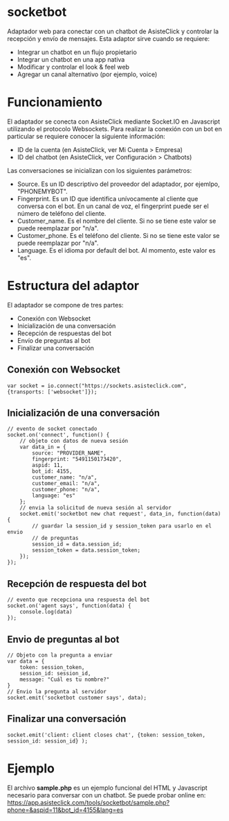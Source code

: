 # socketbot
Adaptador web para conectar con un chatbot de AsisteClick y controlar la recepción y envío de mensajes. Esta adaptor sirve cuando se requiere:

- Integrar un chatbot en un flujo propietario
- Integrar un chatbot en una app nativa 
- Modificar y controlar el look & feel web
- Agregar un canal alternativo (por ejemplo, voice)

# Funcionamiento
El adaptador se conecta con AsisteClick mediante Socket.IO en Javascript utilizando el protocolo Websockets. Para realizar la conexión con un bot en particular se requiere conocer la siguiente información:

- ID de la cuenta (en AsisteClick, ver Mi Cuenta > Empresa) 
- ID del chatbot (en AsisteClick, ver Configuración > Chatbots)

Las conversaciones se inicializan con los siguientes parámetros:

- Source. Es un ID descriptivo del proveedor del adaptador, por ejemlpo, "PHONEMYBOT".
- Fingerprint. Es un ID que identifica unívocamente al cliente que conversa con el bot. En un canal de voz, el fingerprint puede ser el número de teléfono del cliente.
- Customer_name. Es el nombre del cliente. Si no se tiene este valor se puede reemplazar por "n/a".
- Customer_phone. Es el teléfono del cliente. Si no se tiene este valor se puede reemplazar por "n/a".
- Language. Es el idioma por default del bot. Al momento, este valor es "es".

# Estructura del adaptor
El adaptador se compone de tres partes:

- Conexión con Websocket
- Inicialización de una conversación
- Recepción de respuestas del bot
- Envío de preguntas al bot
- Finalizar una conversación

## Conexión con Websocket

```
var socket = io.connect("https://sockets.asisteclick.com", {transports: ['websocket']});
```

## Inicialización de una conversación

```
// evento de socket conectado
socket.on('connect', function() {
    // objeto con datos de nueva sesión
    var data_in = { 
        source: "PROVIDER_NAME",
        fingerprint: "5491150173420", 
        aspid: 11, 
        bot_id: 4155,
        customer_name: "n/a", 
        customer_email: "n/a", 
        customer_phone: "n/a",
        language: "es"
    };
    // envia la solicitud de nueva sesión al servidor
    socket.emit('socketbot new chat request', data_in, function(data) {
        // guardar la session_id y session_token para usarlo en el envio 
        // de preguntas 
        session_id = data.session_id;
        session_token = data.session_token;
    });
});
```

## Recepción de respuesta del bot

```
// evento que recepciona una respuesta del bot
socket.on('agent says', function(data) {
    console.log(data)
});
```

## Envio de preguntas al bot

```
// Objeto con la pregunta a enviar
var data = {
    token: session_token, 
    session_id: session_id, 
    message: "Cuál es tu nombre?"
}
// Envio la pregunta al servidor
socket.emit('socketbot customer says', data); 
```

## Finalizar una conversación

```
socket.emit('client: client closes chat', {token: session_token, session_id: session_id} );
```

# Ejemplo

El archivo **sample.php** es un ejemplo funcional del HTML y Javascript necesario para conversar con un chatbot. Se puede probar online en: https://app.asisteclick.com/tools/socketbot/sample.php?phone=&aspid=11&bot_id=4155&lang=es

